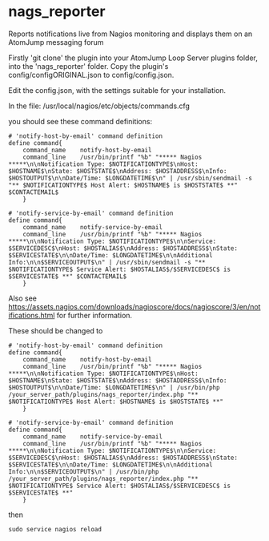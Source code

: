 # nags_reporter
Reports notifications live from Nagios monitoring and displays them on an AtomJump messaging forum


Firstly 'git clone' the plugin into your AtomJump Loop Server plugins folder, into the 'nags_reporter' folder. Copy the plugin's config/configORIGINAL.json to config/config.json.

Edit the config.json, with the settings suitable for your installation.


In the file:
/usr/local/nagios/etc/objects/commands.cfg

you should see these command definitions:

```
# 'notify-host-by-email' command definition
define command{
	command_name	notify-host-by-email
	command_line	/usr/bin/printf "%b" "***** Nagios *****\n\nNotification Type: $NOTIFICATIONTYPE$\nHost: $HOSTNAME$\nState: $HOSTSTATE$\nAddress: $HOSTADDRESS$\nInfo: $HOSTOUTPUT$\n\nDate/Time: $LONGDATETIME$\n" | /usr/sbin/sendmail -s "** $NOTIFICATIONTYPE$ Host Alert: $HOSTNAME$ is $HOSTSTATE$ **" $CONTACTEMAIL$
	}

# 'notify-service-by-email' command definition
define command{
	command_name	notify-service-by-email
	command_line	/usr/bin/printf "%b" "***** Nagios *****\n\nNotification Type: $NOTIFICATIONTYPE$\n\nService: $SERVICEDESC$\nHost: $HOSTALIAS$\nAddress: $HOSTADDRESS$\nState: $SERVICESTATE$\n\nDate/Time: $LONGDATETIME$\n\nAdditional Info:\n\n$SERVICEOUTPUT$\n" | /usr/sbin/sendmail -s "** $NOTIFICATIONTYPE$ Service Alert: $HOSTALIAS$/$SERVICEDESC$ is $SERVICESTATE$ **" $CONTACTEMAIL$
	}
```

Also see https://assets.nagios.com/downloads/nagioscore/docs/nagioscore/3/en/notifications.html for further information.

These should be changed to

```
# 'notify-host-by-email' command definition
define command{
	command_name	notify-host-by-email
	command_line	/usr/bin/printf "%b" "***** Nagios *****\n\nNotification Type: $NOTIFICATIONTYPE$\nHost: $HOSTNAME$\nState: $HOSTSTATE$\nAddress: $HOSTADDRESS$\nInfo: $HOSTOUTPUT$\n\nDate/Time: $LONGDATETIME$\n" | /usr/bin/php /your_server_path/plugins/nags_reporter/index.php "** $NOTIFICATIONTYPE$ Host Alert: $HOSTNAME$ is $HOSTSTATE$ **"
	}

# 'notify-service-by-email' command definition
define command{
	command_name	notify-service-by-email
	command_line	/usr/bin/printf "%b" "***** Nagios *****\n\nNotification Type: $NOTIFICATIONTYPE$\n\nService: $SERVICEDESC$\nHost: $HOSTALIAS$\nAddress: $HOSTADDRESS$\nState: $SERVICESTATE$\n\nDate/Time: $LONGDATETIME$\n\nAdditional Info:\n\n$SERVICEOUTPUT$\n" | /usr/bin/php /your_server_path/plugins/nags_reporter/index.php "** $NOTIFICATIONTYPE$ Service Alert: $HOSTALIAS$/$SERVICEDESC$ is $SERVICESTATE$ **"
	}
```

then 

```
sudo service nagios reload
```
